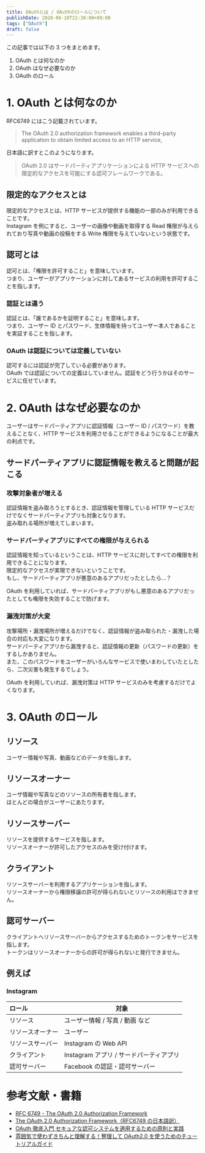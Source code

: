 ```yaml
---
title: OAuthとは / OAuthのロールについて
publishDate: 2020-06-18T22:30:00+09:00
tags: ["OAuth"]
draft: false
---
```


この記事では以下の 3 つをまとめます。

1. OAuth とは何なのか
2. OAuth はなぜ必要なのか
3. OAuth のロール

# 1. OAuth とは何なのか

RFC6749 にはこう記載されています。

> The OAuth 2.0 authorization framework enables a third-party application to obtain limited access to an HTTP service,

日本語に訳すとこのようになります。

> OAuth 2.0 はサードパーティアプリケーションによる HTTP サービスへの限定的なアクセスを可能にする認可フレームワークである。

## 限定的なアクセスとは

限定的なアクセスとは、HTTP サービスが提供する機能の一部のみが利用できることです。  
Instagram を例にすると、ユーザーの画像や動画を取得する Read 権限が与えられており写真や動画の投稿をする Write 権限を与えていないという状態です。

## 認可とは

認可とは、「権限を許可すること」を意味しています。  
つまり、ユーザーがアプリケーションに対してあるサービスの利用を許可することを指します。

### 認証とは違う

認証とは、「誰であるかを証明すること」を意味します。  
つまり、ユーザー ID とパスワード、生体情報を持ってユーザー本人であることを実証することを指します。

### OAuth は認証については定義していない

認可するには認証が完了している必要があります。  
OAuth では認証についての定義はしていません。認証をどう行うかはそのサービスに任せています。

# 2. OAuth はなぜ必要なのか

ユーザーはサードパーティアプリに認証情報（ユーザー ID / パスワード）を教えることなく、HTTP サービスを利用させることができるようになることが最大の利点です。

## サードパーティアプリに認証情報を教えると問題が起こる

### 攻撃対象者が増える

認証情報を盗み取ろうとするとき、認証情報を管理している HTTP サービスだけでなくサードパーティアプリも対象となります。  
盗み取れる場所が増えてしまいます。

### サードパーティアプリにすべての権限が与えられる

認証情報を知っているということは、HTTP サービスに対してすべての権限を利用できることになります。  
限定的なアクセスが実現できないということです。  
もし、サードパーティアプリが悪意のあるアプリだったとしたら…？

OAuth を利用していれば、サードパーティアプリがもし悪意のあるアプリだったとしても権限を失効することで防げます。

### 漏洩対策が大変

攻撃場所・漏洩場所が増えるだけでなく、認証情報が盗み取られた・漏洩した場合の対応も大変になります。  
サードパーティアプリから漏洩すると、認証情報の更新（パスワードの更新）をするしかありません。  
また、このパスワードをユーザーがいろんなサービスで使いまわしていたとしたら、二次災害も発生するでしょう。

OAuth を利用していれば、漏洩対策は HTTP サービスのみを考慮するだけでよくなります。

# 3. OAuth のロール

## リソース

ユーザー情報や写真、動画などのデータを指します。

## リソースオーナー

ユーザ情報や写真などのリソースの所有者を指します。  
ほとんどの場合がユーザーにあたります。

## リソースサーバー

リソースを提供するサービスを指します。  
リソースオーナーが許可したアクセスのみを受け付けます。

## クライアント

リソースサーバーを利用するアプリケーションを指します。  
リソースオーナーから権限移譲の許可が得られないとリソースの利用はできません。

## 認可サーバー

クライアントへリソースサーバーからアクセスするためのトークンをサービスを指します。  
トークンはリソースオーナーからの許可が得られないと発行できません。

## 例えば

### Instagram

| ロール           | 対象                                    |
| :--------------- | --------------------------------------- |
| リソース         | ユーザー情報 / 写真 / 動画 など         |
| リソースオーナー | ユーザー                                |
| リソースサーバー | Instagram の Web API                    |
| クライアント     | Instagram アプリ / サードパーティアプリ |
| 認可サーバー     | Facebook の認証・認可サーバー           |

# 参考文献・書籍

- [RFC 6749 - The OAuth 2.0 Authorization Framework](https://tools.ietf.org/html/rfc6749)
- [The OAuth 2.0 Authorization Framework（RFC6749 の日本語訳）](https://openid-foundation-japan.github.io/rfc6749.ja.html)
- [OAuth 徹底入門 セキュアな認可システムを適用するための原則と実践](https://www.amazon.co.jp/dp/B07L5M7DXS/)
- [雰囲気で使わずきちんと理解する！整理して OAuth2.0 を使うためのチュートリアルガイド](https://www.amazon.co.jp/dp/B07XT8H2YG)
